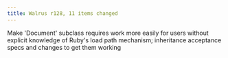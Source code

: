 ```yaml
---
title: Walrus r128, 11 items changed
---
```


Make 'Document' subclass requires work more easily for users without explicit knowledge of Ruby's load path mechanism; inheritance acceptance specs and changes to get them working
